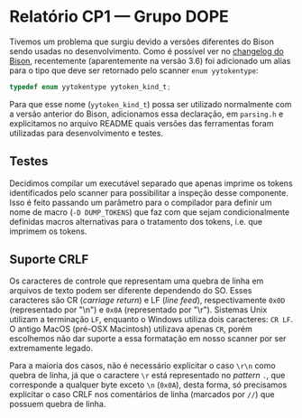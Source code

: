# Relatório CP1 — Grupo DOPE

Tivemos um problema que surgiu devido a versões diferentes do Bison sendo usadas
no desenvolvimento. Como é possível ver no [changelog do Bison][1], recentemente
(aparentemente na versão 3.6) foi adicionado um alias para o tipo que deve ser
retornado pelo scanner `enum yytokentype`:

```c
typedef enum yytokentype yytoken_kind_t;
```

Para que esse nome (`yytoken_kind_t`) possa ser utilizado normalmente com a
versão anterior do Bison, adicionamos essa declaração, em `parsing.h` e
explicitamos no arquivo README quais versões das ferramentas foram utilizadas
para desenvolvimento e testes.

## Testes

Decidimos compilar um executável separado que apenas imprime os tokens
identificados pelo scanner para possibilitar a inspeção desse componente. Isso é
feito passando um parâmetro para o compilador para definir um nome de macro (`-D
DUMP_TOKENS`) que faz com que sejam condicionalmente definidas macros
alternativas para o tratamento dos tokens, i.e. que imprimem os tokens.

## Suporte CRLF

Os caracteres de controle que representam uma quebra de linha em arquivos de
texto podem ser diferente dependendo do SO. Esses caracteres são CR (_carriage
return_) e LF (_line feed_), respectivamente `0x0D` (representado por "\n") e
`0x0A` (representado por "\r"). Sistemas Unix utilizam a terminação `LF`,
enquanto o Windows utiliza dois caracteres: `CR LF`. O antigo MacOS (pré-OSX
Macintosh) utilizava apenas `CR`, porém escolhemos não dar suporte a essa
formatação em nosso scanner por ser extremamente legado.

Para a maioria dos casos, não é necessário explicitar o caso `\r\n` como quebra
de linha, já que o caractere `\r` está representado no _pattern_ `.`, que
corresponde a qualquer byte exceto `\n` (`0x0A`), desta forma, só precisamos
explicitar o caso CRLF nos comentários de linha (marcados por `//`) que possuem
quebra de linha.

[1]: https://fossies.org/linux/bison/ChangeLog
